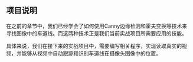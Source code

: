 ## 项目说明

在之前的章节中，我们已经学会了如何使用Canny边缘检测和霍夫变换等技术来寻找图像中的车道线。而这两种技术正是我们当前实战项目所需要应用的技能。

具体来说，我们在接下来的实战项目中，需要编写相关程序，实现读取真实的视频，并能够从视频中自动跟踪和识别车道线在摄像头图像中的位置。